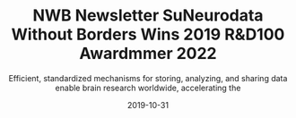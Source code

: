 ---
title: "NWB Newsletter SuNeurodata Without Borders Wins 2019 R&D100 Awardmmer 2022"
weight: 7
date: "2019-10-31"
subtitle: "Efficient, standardized mechanisms for storing, analyzing, and sharing data enable brain research worldwide, accelerating the"
image: "images/neurodata.png"
author_details:
  name: "Oliver Ruebel"
  image: "images/placeholder.png"
  bio: "Author's bio goes here"
tags: announcement, newbletter
---